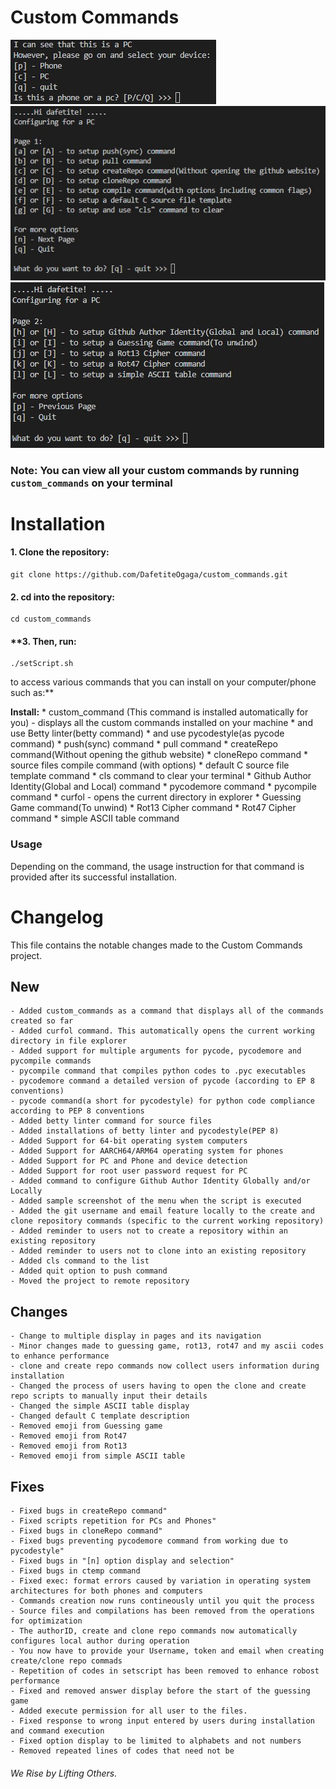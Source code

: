 # Custom Commands

![Device check Image](.intro.jpg)
![Main menu page 1](.main_menu.jpg)
![Main menu page 2](.main_menu2.jpg)

### Note: **You can view all your custom commands by running `custom_commands` on your terminal**

# Installation

   #### 1. **Clone the repository:**
   ```
   git clone https://github.com/DafetiteOgaga/custom_commands.git
   ```
   #### **2. cd into the repository:**
   ```
   cd custom_commands
   ```
   #### **3. Then, run:
   ```
   ./setScript.sh
   ```
   to access various commands that you can install on your computer/phone such as:**

   **Install:**
    * custom_command (This command is installed automatically for you) - displays all the custom commands installed on your machine
    * and use Betty linter(betty command)
    * and use pycodestyle(as pycode command)
    * push(sync) command
    * pull command
    * createRepo command(Without opening the github website)
    * cloneRepo command
    * source files compile command (with options)
    * default C source file template command
    * cls command to clear your terminal
    * Github Author Identity(Global and Local) command
    * pycodemore command
    * pycompile command
    * curfol - opens the current directory in explorer
    * Guessing Game command(To unwind)
    * Rot13 Cipher command
    * Rot47 Cipher command
    * simple ASCII table command


### Usage

Depending on the command, the usage instruction for that command is provided after its successful installation.


# Changelog
This file contains the notable changes made to the Custom Commands project.

## New
	- Added custom_commands as a command that displays all of the commands created so far
	- Added curfol command. This automatically opens the current working directory in file explorer
	- Added support for multiple arguments for pycode, pycodemore and pycompile commands
	- pycompile command that compiles python codes to .pyc executables
	- pycodemore command a detailed version of pycode (according to EP 8 conventions)
	- pycode command(a short for pycodestyle) for python code compliance according to PEP 8 conventions
	- Added betty linter command for source files
	- Added installations of betty linter and pycodestyle(PEP 8)
	- Added Support for 64-bit operating system computers
	- Added Support for AARCH64/ARM64 operating system for phones
	- Added Support for PC and Phone and device detection
	- Added Support for root user password request for PC
	- Added command to configure Github Author Identity Globally and/or Locally
	- Added sample screenshot of the menu when the script is executed
	- Added the git username and email feature locally to the create and clone repository commands (specific to the current working repository)
	- Added reminder to users not to create a repository within an existing repository
	- Added reminder to users not to clone into an existing repository
    - Added cls command to the list
	- Added quit option to push command
    - Moved the project to remote repository


## Changes
	- Change to multiple display in pages and its navigation
	- Minor changes made to guessing game, rot13, rot47 and my ascii codes to enhance performance
	- clone and create repo commands now collect users information during installation
	- Changed the process of users having to open the clone and create repo scripts to manually input their details
    - Changed the simple ASCII table display
	- Changed default C template description
	- Removed emoji from Guessing game
	- Removed emoji from Rot47
	- Removed emoji from Rot13
	- Removed emoji from simple ASCII table


## Fixes
	- Fixed bugs in createRepo command"
	- Fixed scripts repetition for PCs and Phones"
	- Fixed bugs in cloneRepo command"
	- Fixed bugs preventing pycodemore command from working due to pycodestyle"
	- Fixed bugs in "[n] option display and selection"
	- Fixed bugs in ctemp command
	- Fixed exec: format errors caused by variation in operating system architectures for both phones and computers
	- Commands creation now runs contineously until you quit the process
	- Source files and compilations has been removed from the operations for optimization
	- The authorID, create and clone repo commands now automatically configures local author during operation
	- You now have to provide your Username, token and email when creating create/clone repo commads
	- Repetition of codes in setscript has been removed to enhance robost performance 
	- Fixed and removed answer display before the start of the guessing game
	- Added execute permission for all user to the files.
    - Fixed response to wrong input entered by users during installation and command execution
    - Fixed option display to be limited to alphabets and not numbers
	- Removed repeated lines of codes that need not be




###### We Rise by Lifting Others.

